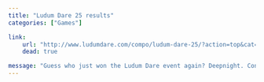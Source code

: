 ```yaml
---
title: "Ludum Dare 25 results"
categories: ["Games"]

link:
    url: "http://www.ludumdare.com/compo/ludum-dare-25/?action=top&cat=Overall"
    dead: true

message: "Guess who just won the Ludum Dare event again? Deepnight. Congratulations!"
---
```

